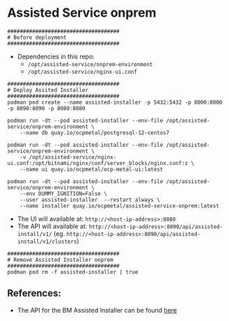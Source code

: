 # Assisted Service onprem

```
####################################
# Before deployment
####################################
```

- Dependencies in this repo:
  - `/opt/assisted-service/onprem-environment`
  - `/opt/assisted-service/nginx-ui.conf`

```
####################################
# Deploy Assited Installer 
####################################
podman pod create --name assisted-installer -p 5432:5432 -p 8000:8000 -p 8090:8090 -p 8080:8080

podman run -dt --pod assisted-installer --env-file /opt/assisted-service/onprem-environment \
    --name db quay.io/ocpmetal/postgresql-12-centos7

podman run -dt --pod assisted-installer --env-file /opt/assisted-service/onprem-environment \
    -v /opt/assisted-service/nginx-ui.conf:/opt/bitnami/nginx/conf/server_blocks/nginx.conf:z \
    --name ui quay.io/ocpmetal/ocp-metal-ui:latest 

podman run -dt --pod assisted-installer --env-file /opt/assisted-service/onprem-environment \
    --env DUMMY_IGNITION=False \
    --user assisted-installer  --restart always \
    --name installer quay.io/ocpmetal/assisted-service-onprem:latest
```


- The UI will available at: `http://<host-ip-address>:8080`
- The API will available at: `http://<host-ip-address>:8090/api/assisted-install/v1/` (eg. `http://<host-ip-address>:8090/api/assisted-install/v1/clusters`)

```
####################################
# Remove Assisted Installer onprem
####################################
podman pod rm -f assisted-installer | true
```

## References:
- The API for the BM Assisted Installer can be found [here](https://generator.swagger.io/?url=https://raw.githubusercontent.com/openshift/assisted-service/master/swagger.yaml)

